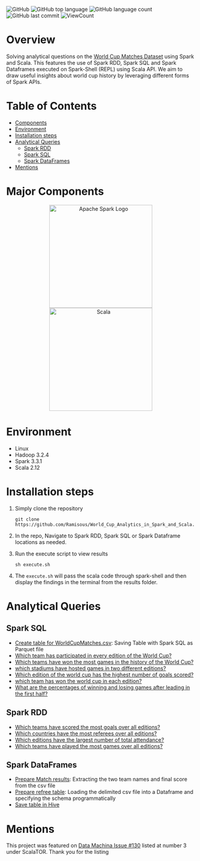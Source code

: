 ![GitHub](https://img.shields.io/github/license/Thomas-George-T/MoviesLens-Analytics-in-Spark-and-Scala?style=flat)
![GitHub top language](https://img.shields.io/github/languages/top/Thomas-George-T/MoviesLens-Analytics-in-Spark-and-Scala?style=flat)
![GitHub language count](https://img.shields.io/github/languages/count/Thomas-George-T/MoviesLens-Analytics-in-Spark-and-Scala?style=flat)
![GitHub last commit](https://img.shields.io/github/last-commit/Thomas-George-T/MoviesLens-Analytics-in-Spark-and-Scala?style=flat)
![ViewCount](https://views.whatilearened.today/views/github/Thomas-George-T/Movies-Analytics-in-Spark-and-Scala.svg?cache=remove)

# Overview
Solving analytical questions on the [World Cup Matches Dataset](https://www.kaggle.com/datasets/abecklas/fifa-world-cup) using Spark and Scala. This features the use of Spark RDD, Spark SQL and Spark Dataframes executed on Spark-Shell (REPL) using Scala API. We aim to draw useful insights about world cup history by leveraging different forms of Spark APIs.

# Table of Contents
* [Components](https://github.com/Ramisous/World_Cup_Analytics_in_Spark_and_Scala#Major-Components)
* [Environment](https://github.com/Ramisous/World_Cup_Analytics_in_Spark_and_Scala#Environment)
* [Installation steps](https://github.com/Ramisous/World_Cup_Analytics_in_Spark_and_Scala#Installation-steps)
* [Analytical Queries](https://github.com/Ramisous/World_Cup_Analytics_in_Spark_and_Scala#Analytical-Queries)
	- [Spark RDD](https://github.com/Ramisous/World_Cup_Analytics_in_Spark_and_Scala#Spark-RDD)
	- [Spark SQL](https://github.com/Ramisous/World_Cup_Analytics_in_Spark_and_Scala#Spark-SQL)
	- [Spark DataFrames](https://github.com/Ramisous/World_Cup_Analytics_in_Spark_and_Scala#Spark-DataFrames)
* [Mentions](https://github.com/Ramisous/World_Cup_Analytics_in_Spark_and_Scala#Mentions)

# Major Components

<p align="center">
	<a href="#">
		<img src="https://upload.wikimedia.org/wikipedia/commons/f/f3/Apache_Spark_logo.svg" alt="Apache Spark Logo" title="Apache Spark" width=275 hspace=80 />
	</a>
	<a href="#">
		<img src="https://upload.wikimedia.org/wikipedia/commons/3/39/Scala-full-color.svg" alt="Scala" title="Scala" width ="275" />
	</a>
</p>

# Environment
* Linux
* Hadoop 3.2.4
* Spark 3.3.1
* Scala 2.12

# Installation steps

1. Simply clone the repository
	```
	git clone https://github.com/Ramisous/World_Cup_Analytics_in_Spark_and_Scala.git
	```
2. In the repo, Navigate to Spark RDD, Spark SQL or Spark Dataframe locations as needed.

3. Run the execute script to view results
	```
	sh execute.sh
	```
4. The `execute.sh` will pass the scala code through spark-shell and then display the findings in the terminal from the results folder.

# Analytical Queries

## Spark SQL
- [Create table for WorldCupMatches.csv](/Spark_SQL/sparkdatalake/): Saving Table with Spark SQL as Parquet file
- [Which team has participated in every edition of the World Cup?](/Spark_SQL/Appearance_all_editions/)
- [Which teams have won the most games in the history of the World Cup?](/Spark_SQL/Top_games_winner/)
- [which stadiums have hosted games in two different editions?](/Spark_SQL/Stadium_hosting_2_editions/)
- [Which edition of the world cup has the highest number of goals scored?](Spark_SQL/Total_goals_per_edition)
- [which team has won the world cup in each edition?](Spark_SQL/World_cup_winners/) 
- [What are the percentages of winning and losing games after leading in the first half?](Spark_SQL/Leading_first_half_stats/)

## Spark RDD
- [Which teams have scored the most goals over all editions?](/Spark_RDD/Most_scoring_teams/)
- [Which countries have the most referees over all editions?](/Spark_RDD/Referee_country/)
- [Which editions have the largest number of total attendance?](Spark_RDD/Greatest_attendances/)
- [Which teams have played the most games over all editions?](Spark_RDD/Most_playing_teams/)

## Spark DataFrames
- [Prepare Match results](Spark_DataFrames/extract_match_details): Extracting the two team names and final score from the csv file
- [Prepare refree table](Spark_DataFrames/prepare_refree_table): Loading the delimited csv file into a Dataframe and specifying the schema programmatically
- [Save table in Hive](Spark_DataFrames/save_to_hive)

# Mentions
This project was featured on [Data Machina Issue #130](https://www.getrevue.co/profile/datamachina/issues/data-machina-issue-130-112552) listed at number 3 under ScalaTOR. Thank you for the listing

